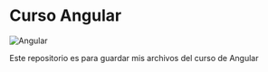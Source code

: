 # Curso Angular

![Angular](https://i.ytimg.com/vi/mog8EKQX5HI/maxresdefault.jpg)

Este repositorio es para guardar mis archivos del curso de Angular